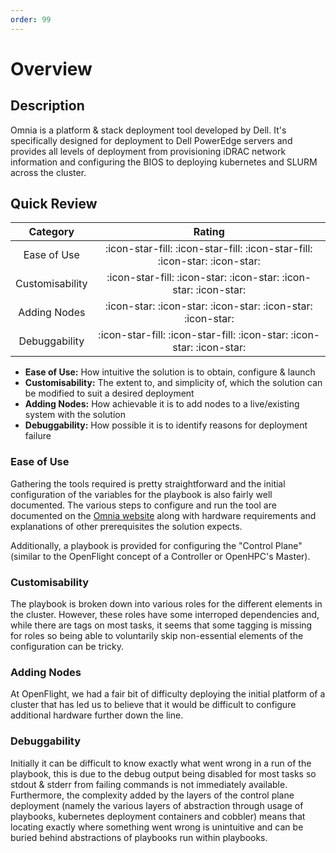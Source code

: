 ```yaml
---
order: 99
---
```


# Overview

## Description

Omnia is a platform & stack deployment tool developed by Dell. It's specifically designed for deployment to Dell PowerEdge servers and provides all levels of deployment from provisioning iDRAC network information and configuring the BIOS to deploying kubernetes and SLURM across the cluster.

## Quick Review

|    Category     |                                       Rating                                         |
| :-------------: | :----------------------------------------------------------------------------------: |
| Ease of Use     | :icon-star-fill: :icon-star-fill: :icon-star-fill: :icon-star: :icon-star:           |
| Customisability | :icon-star-fill: :icon-star: :icon-star: :icon-star: :icon-star:                     |
| Adding Nodes    | :icon-star: :icon-star: :icon-star: :icon-star: :icon-star:                          |
| Debuggability   | :icon-star-fill: :icon-star-fill: :icon-star: :icon-star: :icon-star:                |


- **Ease of Use:** How intuitive the solution is to obtain, configure & launch
- **Customisability:** The extent to, and simplicity of, which the solution can be modified to suit a desired deployment
- **Adding Nodes:** How achievable it is to add nodes to a live/existing system with the solution
- **Debuggability:** How possible it is to identify reasons for deployment failure

### Ease of Use

Gathering the tools required is pretty straightforward and the initial configuration of the variables for the playbook is also fairly well documented. The various steps to configure and run the tool are documented on the [Omnia website](https://dellhpc.github.io/omnia/) along with hardware requirements and explanations of other prerequisites the solution expects.

Additionally, a playbook is provided for configuring the "Control Plane" (similar to the OpenFlight concept of a Controller or OpenHPC's Master).

### Customisability

The playbook is broken down into various roles for the different elements in the cluster. However, these roles have some interroped dependencies and, while there are tags on most tasks, it seems that some tagging is missing for roles so being able to voluntarily skip non-essential elements of the configuration can be tricky.

### Adding Nodes

At OpenFlight, we had a fair bit of difficulty deploying the initial platform of a cluster that has led us to believe that it would be difficult to configure additional hardware further down the line.

### Debuggability

Initially it can be difficult to know exactly what went wrong in a run of the playbook, this is due to the debug output being disabled for most tasks so stdout & stderr from failing commands is not immediately available. Furthermore, the complexity added by the layers of the control plane deployment (namely the various layers of abstraction through usage of playbooks, kubernetes deployment containers and cobbler) means that locating exactly where something went wrong is unintuitive and can be buried behind abstractions of playbooks run within playbooks.

